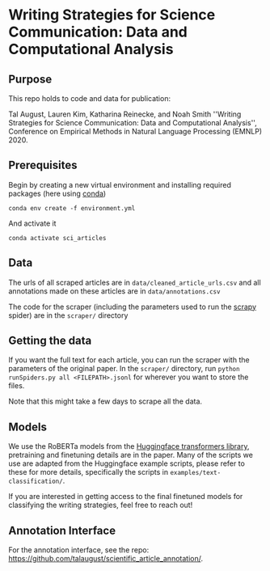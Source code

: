 # Writing Strategies for Science Communication: Data and Computational Analysis

## Purpose
This repo holds to code and data for publication:

  Tal August, Lauren Kim, Katharina Reinecke, and Noah Smith ''Writing Strategies for Science Communication: Data and Computational Analysis'', Conference on Empirical Methods in Natural Language Processing (EMNLP) 2020.


## Prerequisites
Begin by creating a new virtual environment and installing required packages 
(here using [conda](https://docs.conda.io/projects/conda/en/latest/user-guide/tasks/manage-environments.html))

`conda env create -f environment.yml`

And activate it 

`conda activate sci_articles`


## Data

The urls of all scraped articles are in `data/cleaned_article_urls.csv` and all annotations made on these articles are in `data/annotations.csv`

The code for the scraper (including the parameters used to run the [scrapy](https://scrapy.org/) spider) are in the `scraper/` directory


## Getting the data

If you want the full text for each article, you can run the scraper with the parameters of the original paper. In the `scraper/` directory, run `python runSpiders.py all <FILEPATH>.jsonl` for wherever you want to store the files.

Note that this might take a few days to scrape all the data.

## Models 

We use the RoBERTa models from the [Huggingface transformers library](https://github.com/huggingface/transformers), pretraining and finetuning details are in the paper. Many of the scripts we use are adapted from the Huggingface example scripts, please refer to these for more details, specifically the scripts in `examples/text-classification/`.

If you are interested in getting access to the final finetuned models for classifying the writing strategies, feel free to reach out!  

## Annotation Interface

For the annotation interface, see the repo: https://github.com/talaugust/scientific_article_annotation/.
